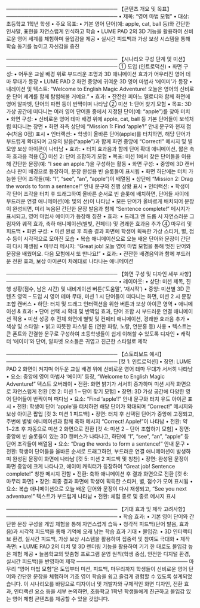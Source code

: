 ────────────────────────────── 【콘텐츠 개요 및 목표】 ────────────────────────────── 
• 제목: “영어 마법 모험”
• 대상: 초등학교 1학년 학생
• 주요 목표:
•	기본 영어 단어(예: apple, cat, ball 등)와 간단한 인사말, 표현을 자연스럽게 인식하고 학습
•	LUME PAD 2의 3D 기능을 활용하여 신비로운 영어 세계를 체험하며 몰입감을 제공
•	실시간 피드백과 가상 보상 시스템을 통해 학습 동기를 높이고 자신감을 증진

────────────────────────────── 【시나리오 구성 단계 및 미션】 ──────────────────────────────
① 도입 (인트로덕션)
•	화면 구성:
• 어두운 교실 배경 위로 부드러운 조명과 3D 애니메이션 효과가 어우러진 영어 테마 무대가 등장
• LUME PAD 2 화면 중앙에 귀여운 3D 영어 마법사 ‘에이미’가 등장
•	내레이션 및 텍스트:
“Welcome to English Magic Adventure! 오늘은 영어의 신비로운 단어 세계를 함께 탐험해볼 거예요.”
•	효과:
• 잔잔한 피아노 멜로디와 함께 화면에 영어 알파벳, 단어의 파편 등이 반짝이며 나타남
② 미션 1: 단어 찾기 모험
•	목표: 3D 가상 공간에 떠다니는 여러 영어 단어들 중에서 지정된 단어(예: “apple”)를 찾아 터치
•	화면 구성:
• 신비로운 영어 테마 배경 위에 apple, cat, ball 등 기본 단어들이 보석처럼 떠다니는 장면
• 화면 좌측 상단에 “Mission 1: Find ‘apple’!” 안내 문구와 현재 점수(처음 0점) 표시
•	인터랙션:
• 학생이 올바른 단어(apple)를 터치하면, 해당 단어가 부드럽게 확대되며 고유의 발음(“apple”)과 함께 화면 중앙에 “Correct!” 메시지 및 별 모양 보상 아이콘이 나타남
•	효과:
• 터치 효과음과 함께 단어 확대 애니메이션, 짧은 축하 효과음 적용
③ 미션 2: 단어 조합하기 모험
•	목표: 미션 1에서 찾은 단어들을 이용해 간단한 문장(예: “I see an apple.”)을 구성하는 활동
•	화면 구성:
• 중앙에 3D 캔버스나 판이 배경으로 등장하여, 문장 완성용 빈 슬롯들이 표시됨
• 화면 하단에는 터치 가능한 단어 조각들(예: “I”, “see”, “an”, “apple”)이 배열됨
• 상단에 “Mission 2: Drag the words to form a sentence!” 안내 문구와 진행 상황 표시
•	인터랙션:
• 학생이 각 단어 조각을 터치 후 드래그하여 올바른 순서로 빈 슬롯에 배치하면, 단어들 사이에 부드러운 연결 애니메이션(예: 빛의 선)이 나타남
• 모든 단어가 올바르게 배치되어 문장이 완성되면, 미리 녹음된 간단한 문장 발음과 함께 “Sentence complete!” 메시지가 표시되고, 영어 마법사 에이미가 등장해 칭찬
•	효과:
• 드래그 앤 드롭 시 자연스러운 그림자와 궤적 효과, 축하 애니메이션(별빛, 컨페티) 및 경쾌한 효과음 추가
④ 마무리 및 피드백
•	화면 구성:
• 미션 완료 후 최종 결과 화면에 학생이 획득한 가상 스티커, 별, 점수 등이 시각적으로 모아진 모습
• 복습 애니메이션으로 오늘 배운 단어와 문장이 간단히 다시 재생됨
•	마무리 메시지:
“Great job! 오늘 영어 마법 모험을 통해 멋진 단어와 문장을 배웠어요. 다음 모험에서 또 만나요!”
•	효과:
• 잔잔한 배경음악과 함께 부드러운 전환 효과, 보상 아이콘이 차례대로 나타나는 애니메이션

────────────────────────────── 【화면 구성 및 디자인 세부 사항】 ──────────────────────────────
• 레이아웃:
•	상단: 미션 제목, 진행 상황(점수, 남은 시간) 및 내비게이션 버튼(‘도움말’, ‘재시작’)
•	중앙: 미션별 3D 콘텐츠 영역 – 도입 시 영어 테마 무대, 미션 1 시 단어들이 떠다니는 화면, 미션 2 시 문장 조합 캔버스
•	하단: 터치 및 드래그 인터랙션을 위한 버튼과 보상 아이콘 영역 • 애니메이션 & 효과:
•	단어 선택 시 확대 및 반짝임 효과, 단어 조합 시 부드러운 연결 애니메이션 적용
•	미션 성공 후 전체 화면에 별빛 및 컨페티 애니메이션, 경쾌한 효과음 추가 • 색상 및 스타일:
•	밝고 따뜻한 파스텔 톤 (연한 파랑, 노랑, 연분홍 등) 사용
•	텍스트는 큰 폰트와 간결한 문구로 구성하여 초등학생들이 쉽게 이해할 수 있도록 디자인
•	캐릭터 ‘에이미’와 단어, 알파벳 요소들은 귀엽고 친근한 스타일로 제작

────────────────────────────── 【스토리보드 예시】 ──────────────────────────────
[컷 1: 인트로덕션]
•	장면: LUME PAD 2 화면이 켜지며 어두운 교실 배경 위에 신비로운 영어 테마 무대가 서서히 나타남
•	요소: 중앙에 영어 마법사 ‘에이미’ 등장, “Welcome to English Magic Adventure!” 텍스트 오버레이
•	전환: 화면 밝기가 서서히 증가하며 미션 시작 화면으로 자연스럽게 전환
[컷 2: 미션 1 – 단어 찾기 모험]
•	장면: 3D 가상 공간에 다양한 영어 단어들이 반짝이며 떠다님
•	요소: “Find ‘apple’!” 안내 문구와 터치 유도 아이콘 표시
•	전환: 학생이 단어 ‘apple’을 터치하면 해당 단어가 확대되며 “Correct!” 메시지와 보상 아이콘 팝업
[컷 3: 미션 1 피드백]
•	장면: 터치 후 선택된 단어가 중앙에 고정되고, 주변에 별빛 애니메이션과 함께 축하 메시지 “Correct! Apple!”이 나타남
•	전환: 약 1~2초 후 자동으로 미션 2 화면으로 전환
[컷 4: 미션 2 – 단어 조합하기 모험]
•	장면: 중앙에 빈 슬롯들이 있는 3D 캔버스가 나타나고, 하단에 “I”, “see”, “an”, “apple” 등 단어 조각들이 배열됨
•	요소: “Drag the words to form a sentence!” 안내 문구
•	전환: 학생이 단어들을 올바른 순서로 드래그하면, 부드러운 연결 애니메이션이 발생하며 완성된 문장이 화면에 나타남
[컷 5: 미션 2 피드백 및 칭찬]
•	장면: 완성된 문장이 화면 중앙에 크게 나타나고, 에이미 캐릭터가 등장하여 “Great job! Sentence complete!” 칭찬 메시지 전함
•	전환: 축하 애니메이션 후 결과 화면으로 전환
[컷 6: 마무리 화면]
•	장면: 최종 결과 화면에 학생이 획득한 스티커, 별, 점수가 모여 표시됨
•	요소: 복습 애니메이션으로 오늘 배운 단어와 문장이 다시 재생되고, “See you next adventure!” 텍스트가 부드럽게 나타남
•	전환: 체험 종료 및 종료 메시지 표시

────────────────────────────── 【기대 효과 및 제작 고려사항】 ────────────────────────────── 
• 학습 효과:
•	기본 영어 단어와 간단한 문장 구성을 게임 체험을 통해 자연스럽게 습득
•	청각적 피드백(단어 발음, 효과음)과 시각적 피드백을 통해 기억에 오래 남는 학습 효과 기대 • 몰입감:
•	3D 인터랙티브 환경, 실시간 피드백, 가상 보상 시스템을 활용하여 집중력 및 참여도 극대화
• 제작 측면:
•	LUME PAD 2의 터치 및 3D 렌더링 기능을 활용하여 기기 한 대로도 몰입감 높은 체험 제공
•	늘봄학교의 맞춤형 프로그램 운영 원칙(학생 중심, 안전한 디지털 환경, 실시간 피드백)을 반영하여 제작
────────────────────────────── 마무리
“영어 마법 모험”은 도입부터 미션, 피드백, 마무리까지 학생들이 신비로운 영어 단어와 간단한 문장을 체험하며 기초 영어 학습을 쉽고 즐겁게 경험할 수 있도록 설계되었습니다. 이 시나리오를 바탕으로 디자이너 및 개발자와 구체적인 화면 디자인, 전환 효과, 인터랙션 요소 등을 세부 논의하면, 초등학교 1학년 학생들에게 친근하고 몰입감 있는 영어 체험 콘텐츠를 제공할 수 있을 것입니다.

